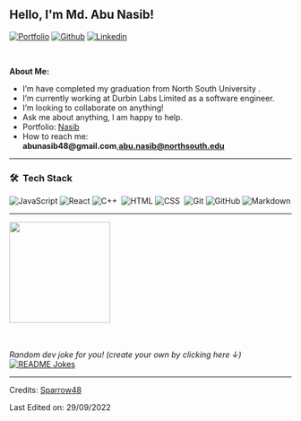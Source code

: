 <!-- Your title -->

## Hello, I'm Md. Abu Nasib!

<!-- Your badges
You can use the website to generate badges: https://shields.io/
-->

[![Portfolio](https://img.shields.io/badge/-Portfolio-red?style=flat&logo=appveyor&logoColor=white)](https://nasib-portfolio.vercel.app/)
[![Github](https://img.shields.io/badge/-Github-000?style=flat&logo=Github&logoColor=white)](https://github.com/Sparrow48)
[![Linkedin](https://img.shields.io/badge/-LinkedIn-blue?style=flat&logo=Linkedin&logoColor=white)](https://www.linkedin.com/in/abu-nasib-87223618b/)

&nbsp;

<!-- Talking about you -->

**About Me:**

- I’m have completed my graduation from North South University .
- I’m currently working at Durbin Labs Limited as a software engineer.
- I’m looking to collaborate on anything!
- Ask me about anything, I am happy to help.
- Portfolio: [Nasib](https://nasib-portfolio.vercel.app/)
- How to reach me: __abunasib48@gmail.com__,**abu.nasib@northsouth.edu**

---

### 🛠 &nbsp;Tech Stack

<!-- ![Python](https://img.shields.io/badge/-Python-05122A?style=flat&logo=python)&nbsp;  -->

![JavaScript](https://img.shields.io/badge/-JavaScript-05122A?style=flat&logo=javascript)&nbsp;![React](https://img.shields.io/badge/-React-05122A?style=flat&logo=react)&nbsp;![C++](https://img.shields.io/badge/-C++-05122A?style=flat&logo=C%2B%2B&logoColor=00599C)&nbsp;
![HTML](https://img.shields.io/badge/-HTML-05122A?style=flat&logo=HTML5)&nbsp;![CSS](https://img.shields.io/badge/-CSS-05122A?style=flat&logo=CSS3&logoColor=1572B6)&nbsp;
![Git](https://img.shields.io/badge/-Git-05122A?style=flat&logo=git)&nbsp;![GitHub](https://img.shields.io/badge/-GitHub-05122A?style=flat&logo=github)&nbsp;![Markdown](https://img.shields.io/badge/-Markdown-05122A?style=flat&logo=markdown)

---

<p align="left">
<a href="https://github.com/Sparrow48">
  <img height="180em" src="https://github-readme-stats-eight-theta.vercel.app/api?username=Sparrow48&show_icons=true&theme=algolia&include_all_commits=true&count_private=true"/>
</a>
</p>

</br>
</br>
<i>Random dev joke for you! (create your own by clicking here ↓)</i><br>
<a href="https://readme-jokes.vercel.app"><img align="center" src="https://readme-jokes.vercel.app/api" alt="README Jokes"></a>

---

Credits: [Sparrow48](https://github.com/Sparrow48)

Last Edited on: 29/09/2022
